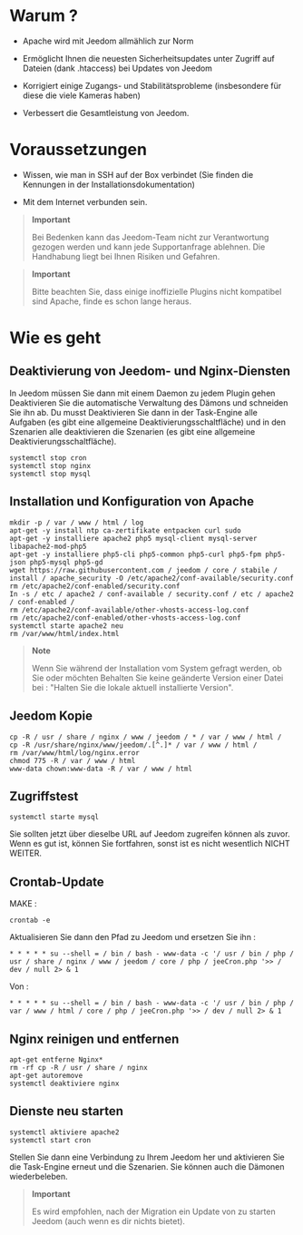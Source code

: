Warum ? 
==========

-   Apache wird mit Jeedom allmählich zur Norm

-   Ermöglicht Ihnen die neuesten Sicherheitsupdates unter
    Zugriff auf Dateien (dank .htaccess) bei Updates von
    Jeedom

-   Korrigiert einige Zugangs- und Stabilitätsprobleme (insbesondere für diese
    die viele Kameras haben)

-   Verbessert die Gesamtleistung von Jeedom.

Voraussetzungen 
=========

-   Wissen, wie man in SSH auf der Box verbindet (Sie finden die
    Kennungen in der Installationsdokumentation)

-   Mit dem Internet verbunden sein.

> **Important**
>
> Bei Bedenken kann das Jeedom-Team nicht zur Verantwortung gezogen werden und
> kann jede Supportanfrage ablehnen. Die Handhabung liegt bei Ihnen
> Risiken und Gefahren.

> **Important**
>
> Bitte beachten Sie, dass einige inoffizielle Plugins nicht kompatibel sind
> Apache, finde es schon lange heraus.

Wie es geht 
=============

Deaktivierung von Jeedom- und Nginx-Diensten 
------------------------------------------

In Jeedom müssen Sie dann mit einem Daemon zu jedem Plugin gehen
Deaktivieren Sie die automatische Verwaltung des Dämons und schneiden Sie ihn ab. Du musst
Deaktivieren Sie dann in der Task-Engine alle Aufgaben (es gibt eine
allgemeine Deaktivierungsschaltfläche) und in den Szenarien alle deaktivieren
die Szenarien (es gibt eine allgemeine Deaktivierungsschaltfläche).

    systemctl stop cron
    systemctl stop nginx
    systemctl stop mysql

Installation und Konfiguration von Apache 
--------------------------------------

    mkdir -p / var / www / html / log
    apt-get -y install ntp ca-zertifikate entpacken curl sudo
    apt-get -y installiere apache2 php5 mysql-client mysql-server libapache2-mod-php5
    apt-get -y installiere php5-cli php5-common php5-curl php5-fpm php5-json php5-mysql php5-gd
    wget https://raw.githubusercontent.com / jeedom / core / stabile / install / apache_security -O /etc/apache2/conf-available/security.conf
    rm /etc/apache2/conf-enabled/security.conf
    In -s / etc / apache2 / conf-available / security.conf / etc / apache2 / conf-enabled /
    rm /etc/apache2/conf-available/other-vhosts-access-log.conf
    rm /etc/apache2/conf-enabled/other-vhosts-access-log.conf
    systemctl starte apache2 neu
    rm /var/www/html/index.html

> **Note**
>
> Wenn Sie während der Installation vom System gefragt werden, ob Sie oder möchten
> Behalten Sie keine geänderte Version einer Datei bei : "Halten Sie die lokale
> aktuell installierte Version".

Jeedom Kopie 
---------------

    cp -R / usr / share / nginx / www / jeedom / * / var / www / html /
    cp -R /usr/share/nginx/www/jeedom/.[^.]* / var / www / html /
    rm /var/www/html/log/nginx.error
    chmod 775 -R / var / www / html
    www-data chown:www-data -R / var / www / html

Zugriffstest 
------------

    systemctl starte mysql

Sie sollten jetzt über dieselbe URL auf Jeedom zugreifen können
als zuvor. Wenn es gut ist, können Sie fortfahren, sonst ist es nicht wesentlich
NICHT WEITER.

Crontab-Update 
-------------------------

MAKE :

    crontab -e

Aktualisieren Sie dann den Pfad zu Jeedom und ersetzen Sie ihn :

    * * * * * su --shell = / bin / bash - www-data -c '/ usr / bin / php / usr / share / nginx / www / jeedom / core / php / jeeCron.php '>> / dev / null 2> & 1

Von :

    * * * * * su --shell = / bin / bash - www-data -c '/ usr / bin / php / var / www / html / core / php / jeeCron.php '>> / dev / null 2> & 1

Nginx reinigen und entfernen 
---------------------------------

    apt-get entferne Nginx*
    rm -rf cp -R / usr / share / nginx
    apt-get autoremove
    systemctl deaktiviere nginx

Dienste neu starten 
------------------------

    systemctl aktiviere apache2
    systemctl start cron

Stellen Sie dann eine Verbindung zu Ihrem Jeedom her und aktivieren Sie die Task-Engine erneut
und die Szenarien. Sie können auch die Dämonen wiederbeleben.

> **Important**
>
> Es wird empfohlen, nach der Migration ein Update von zu starten
> Jeedom (auch wenn es dir nichts bietet).
